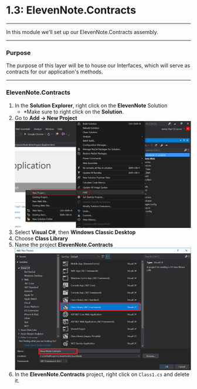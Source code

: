 # 1.3: ElevenNote.Contracts
---
In this module we'll set up our ElevenNote.Contracts assembly.

<hr />

### Purpose
The purpose of this layer will be to house our Interfaces, which will serve as contracts for our application's methods.

<hr />

### ElevenNote.Contracts
1. In the **Solution Explorer**, right click on the **ElevenNote** Solution
   - *Make sure to right click on the **Solution**.
2. Go to **Add -> New Project**
![Add Project](../assets/1.2-A.png)
3. Select **Visual C#**, then **Windows Classic Desktop**
4. Choose **Class Library**
5. Name the project **ElevenNote.Contracts**
![Class Library](../assets/1.3-contracts.png)
6. In the **ElevenNote.Contracts** project, right click on `Class1.cs` and delete it.